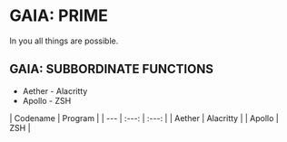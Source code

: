 # GAIA: PRIME
In you all things are possible.


## GAIA: SUBBORDINATE FUNCTIONS
* Aether - Alacritty
* Apollo - ZSH

| Codename | Program |
| --- | :---: | :---: |
| Aether | Alacritty |
| Apollo | ZSH |
